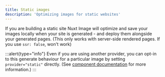 ```yaml
---
title: Static images
description: 'Optimizing images for static websites'
---
```


If you are building a static site Nuxt Image will optimize and save your images locally when your site is generated - and deploy them alongside your generated pages. (This only works with server-side rendered pages. If you use `ssr: false`, won't work)

:::alert{type="info"}
Even if you are using another provider, you can opt-in to this generate behaviour for a particular image by setting `provider="static"` directly. (See [component documentation](/components/nuxt-img) for more information.)
:::
